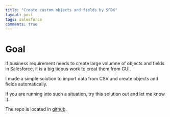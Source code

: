 ```yaml
---
title: "Create custom objects and fields by SFDX"
layout: post
tags: salesforce
comments: true
---
```


# Goal

If business requirement needs to create large volumne of objects and fields in Salesforce, it is a big tidous work to creat them from GUI.

I made a simple solution to import data from CSV and create objects and fields automatically.

If you are running into such a situation, try this solution out and let me know :).

The repo is located in [github](https://github.com/Xixiao007/DX-Data-Mode-Setup).
